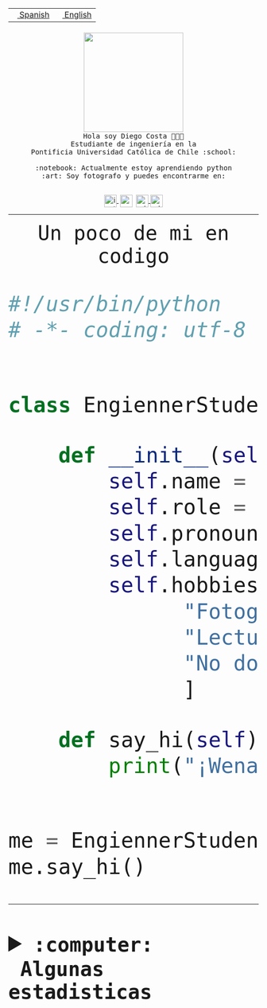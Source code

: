 <table border="0"  align="right">
 <tr><td><a href="README.md"><img src="https://upload.wikimedia.org/wikipedia/commons/thumb/8/89/Bandera_de_Espa%C3%B1a.svg/1200px-Bandera_de_Espa%C3%B1a.svg.png" height="10"> Spanish</a></td>
 <td><a href="README.en.md"><img src="https://upload.wikimedia.org/wikipedia/commons/a/a4/Flag_of_the_United_States.svg" height="10"> English</a></td></tr>
</table><br><br><br>


<p align="center">
  <img src="https://github.com/diegocostares/diegocostares/blob/main/Images/aaa2.gif?raw=true" height="200px" weight="200px">
  <br><samp>
    Hola soy Diego Costa 👨🏻‍💻<br>
    Estudiante de ingeniería en la <br>
    Pontificia Universidad Católica de Chile :school:<br>
  <br>
    :notebook: Actualmente estoy aprendiendo python <br>
    :art: Soy fotografo y puedes encontrarme en: <br>
  <br></samp>
  
</p>

<p align="center">
   <a href="https://instagram.com/diegocosta_no" target="blank">
    <img 
    align="center" src="https://cdn.jsdelivr.net/npm/simple-icons@3.0.1/icons/instagram.svg" alt="instagram" height="25px" width="25px" />
  </a>
  <a style="border: 3px solid; color: white;"href="https://t.me/diegocosta_no" target="blank">
  <img
  align="center" alt="Telegram" width="25px" src="https://icons-for-free.com/iconfiles/png/512/Telegram-1324888767380505522.png" />
</a>
<a href="https://api.whatsapp.com/send?phone=56971897835&text=Hola!" target="blank">
  <img
  align="center" alt="wtsp" width="25px" src="https://img.icons8.com/pastel-glyph/2x/whatsapp--v2.png" />
</a>
<a href="https://www.linkedin.com/in/diego-costa-786249213/" target="blank">
  <img
  align="center" alt="wtsp" width="25px" src="https://img.icons8.com/metro/452/linkedin.png" />
</a>

  </a>
</p>

---


<p align="center"><font size="25"><samp>Un poco de mi en codigo</samp></front></p>


```python
#!/usr/bin/python
# -*- coding: utf-8 -*-


class EngiennerStudent:

    def __init__(self):
        self.name = "Diego Costa"
        self.role = "Estudiante"
        self.pronouns = "he/him"
        self.language_spoken = ["es_CL", "en_US"]
        self.hobbies = [
              "Fotografia",
              "Lectura",
              "No dormir",
              ]

    def say_hi(self):
        print("¡Wena mundo!")


me = EngiennerStudent()
me.say_hi()
```
---
<details>
  <summary><b><samp>:computer: &nbsp;Algunas estadisticas</samp></b></summary>
  <br/></p>

<!--START_SECTION:waka-->
![Code Time](http://img.shields.io/badge/Code%20Time-1%2C076%20hrs%2050%20mins-blue)

**Soy nocturno 🦉** 

```text
🌞 Mañana                 52 commits          ░░░░░░░░░░░░░░░░░░░░░░░░░   01.42 % 
🌆 Día                    1192 commits        ████████░░░░░░░░░░░░░░░░░   32.62 % 
🌃 Tarde                  1556 commits        ███████████░░░░░░░░░░░░░░   42.58 % 
🌙 Noche                  854 commits         ██████░░░░░░░░░░░░░░░░░░░   23.37 % 
```
📅 **Soy más productivo los Martes** 

```text
Lunes                    566 commits         ████░░░░░░░░░░░░░░░░░░░░░   15.49 % 
Martes                   652 commits         ████░░░░░░░░░░░░░░░░░░░░░   17.84 % 
Miércoles                458 commits         ███░░░░░░░░░░░░░░░░░░░░░░   12.53 % 
Jueves                   558 commits         ████░░░░░░░░░░░░░░░░░░░░░   15.27 % 
Viernes                  529 commits         ████░░░░░░░░░░░░░░░░░░░░░   14.48 % 
Sábado                   345 commits         ██░░░░░░░░░░░░░░░░░░░░░░░   09.44 % 
Domingo                  546 commits         ████░░░░░░░░░░░░░░░░░░░░░   14.94 % 
```


📊 **Esta semana me dediqué a** 

```text
🐱‍💻 Proyectos: 
2023-1-S4-Grupo2-Backend 8 hrs 4 mins        ███████████░░░░░░░░░░░░░░   43.07 % 
2023-1-S4-Grupo2-IA      5 hrs 12 mins       ███████░░░░░░░░░░░░░░░░░░   27.74 % 
UbiCate-v2               2 hrs 33 mins       ███░░░░░░░░░░░░░░░░░░░░░░   13.65 % 
t                        2 hrs 29 mins       ███░░░░░░░░░░░░░░░░░░░░░░   13.25 % 
proyecto-grupo-31        22 mins             ░░░░░░░░░░░░░░░░░░░░░░░░░   01.98 % 
```


 Last Updated on 22/06/2023 06:24:22 UTC
<!--END_SECTION:waka-->
  
  

<p align="center"> <img src="https://github-readme-stats.vercel.app/api?username=diegocostares&show_icons=true&theme=ayu-mirage" alt="abhisheknaiidu" /></p>
 
</details>
